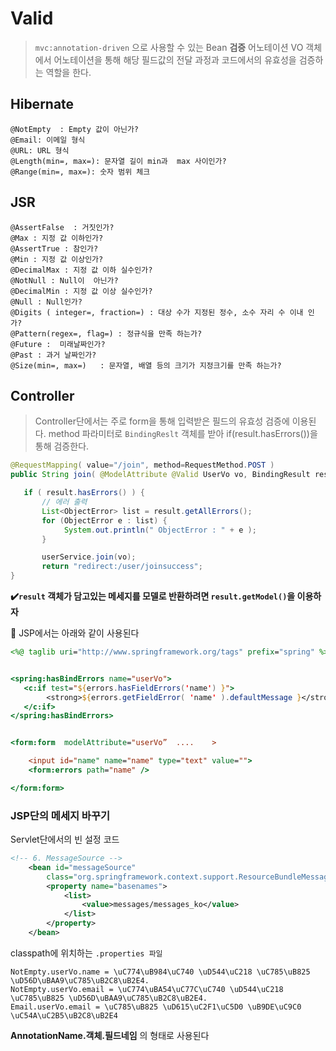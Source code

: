 # Valid
> `mvc:annotation-driven` 으로 사용할 수 있는 Bean **검증** 어노테이션
VO 객체에서 어노테이션을 통해 해당 필드값의 전달 과정과 코드에서의 유효성을 검증하는 역할을 한다.

## Hibernate
```
@NotEmpty  : Empty 값이 아닌가?
@Email: 이메일 형식
@URL: URL 형식
@Length(min=, max=): 문자열 길이 min과  max 사이인가?
@Range(min=, max=): 숫자 범위 체크

```

## JSR

```
@AssertFalse  : 거짓인가?
@Max : 지정 값 이하인가?
@AssertTrue : 참인가?
@Min : 지정 값 이상인가?
@DecimalMax : 지정 값 이하 실수인가?
@NotNull : Null이  아닌가?
@DecimalMin : 지정 값 이상 실수인가?
@Null : Null인가?
@Digits ( integer=, fraction=) : 대상 수가 지정된 정수, 소수 자리 수 이내 인가?
@Pattern(regex=, flag=) : 정규식을 만족 하는가?
@Future :  미래날짜인가?
@Past : 과거 날짜인가?
@Size(min=, max=)	: 문자열, 배열 등의 크기가 지정크기를 만족 하는가?
```

## Controller
> Controller단에서는 주로 form을 통해 입력받은 필드의 유효성 검증에 이용된다.
method 파라미터로 `BindingReslt` 객체를 받아 if(result.hasErrors())을 통해 검증한다.

```java
@RequestMapping( value="/join", method=RequestMethod.POST )
public String join( @ModelAttribute @Valid UserVo vo, BindingResult result )

   if ( result.hasErrors() ) {
       // 에러 출력
       List<ObjectError> list = result.getAllErrors();
       for (ObjectError e : list) {
            System.out.println(" ObjectError : " + e );
       }

       userService.join(vo);
       return "redirect:/user/joinsuccess";
}

```
**✔️`result` 객체가 담고있는 메세지를 모델로 반환하려면 `result.getModel()`을 이용하자**

📌 JSP에서는 아래와 같이 사용된다

```jsp
<%@ taglib uri="http://www.springframework.org/tags" prefix="spring" %>


<spring:hasBindErrors name="userVo">
   <c:if test="${errors.hasFieldErrors('name') }">
        <strong>${errors.getFieldError( 'name' ).defaultMessage }</strong>
   </c:if>
</spring:hasBindErrors>


<form:form  modelAttribute="userVo”  ....    >

	<input id="name" name="name" type="text" value="">
	<form:errors path="name" />

</form:form>


```

### JSP단의 메세지 바꾸기

Servlet단에서의 빈 설정 코드
```xml
<!-- 6. MessageSource -->
	<bean id="messageSource"
		class="org.springframework.context.support.ResourceBundleMessageSource">
		<property name="basenames">
			<list>
				<value>messages/messages_ko</value>
			</list>
		</property>
	</bean>
```

classpath에 위치하는 `.properties 파일`
```
NotEmpty.userVo.name = \uC774\uB984\uC740 \uD544\uC218 \uC785\uB825 \uD56D\uBAA9\uC785\uB2C8\uB2E4.
NotEmpty.userVo.email = \uC774\uBA54\uC77C\uC740 \uD544\uC218 \uC785\uB825 \uD56D\uBAA9\uC785\uB2C8\uB2E4.
Email.userVo.email = \uC785\uB825 \uD615\uC2F1\uC5D0 \uB9DE\uC9C0 \uC54A\uC2B5\uB2C8\uB2E4
```

**AnnotationName.객체.필드네임** 의 형태로 사용된다
